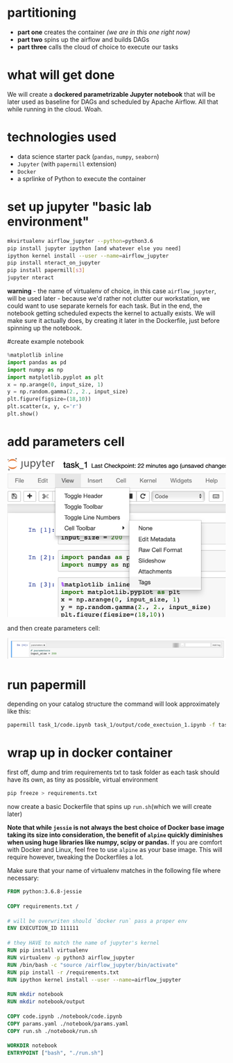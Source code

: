 # partitioning
* **part one** creates the container _(we are in this one right now)_
* **part two** spins up the airflow and builds DAGs
* **part three** calls the cloud of choice to execute our tasks


# what will get done
We will create a **dockered parametrizable Jupyter notebook** that will be later used as baseline for DAGs and scheduled by Apache Airflow. All that while running in the cloud. Woah.

# technologies used
* data science starter pack (`pandas`, `numpy`, `seaborn`)
* `Jupyter` (with `papermill` extension)
* `Docker` 
* a sprlinke of Python to execute the container

# set up jupyter "basic lab environment"
```bash
mkvirtualenv airflow_jupyter --python=python3.6
pip install jupyter ipython [and whatever else you need]
ipython kernel install --user --name=airflow_jupyter
pip install nteract_on_jupyter
pip install papermill[s3]
jupyter nteract
```

**warning** - the name of virtualenv of choice, in this case `airflow_jupyter`, will be used later - because we'd rather not clutter our workstation, we could want to use separate kernels for each task. But in the end, the notebook getting scheduled 
expects the kernel to actually exists. We will make sure it actually does, by creating it later in the Dockerfile, just before spinning up the notebook.  

#create example notebook
```python
%matplotlib inline
import pandas as pd
import numpy as np
import matplotlib.pyplot as plt
x = np.arange(0, input_size, 1)
y = np.random.gamma(2., 2., input_size)
plt.figure(figsize=(18,10))
plt.scatter(x, y, c='r')
plt.show()
```
# add parameters cell
![enable tags](enabletags.png)

and then create parameters cell:

![enable tags](createparameters.png)


# run papermill
depending on your catalog structure the command will look approximately like this:
```bash
papermill task_1/code.ipynb task_1/output/code_exectuion_1.ipynb -f task_1/params.yaml
```

# wrap up in docker container
first off, dump and trim requirements txt to task folder as each task should have its own, as tiny as possible, virtual environment
```python
pip freeze > requirements.txt
```
now create a basic Dockerfile that spins up `run.sh`(which we will create later)

**Note that while `jessie` is not always the best choice of Docker base image taking its size into consideration, the benefit of `alpine` quickly diminishes when using huge libraries like numpy, scipy or pandas.** If you are comfort with Docker and Linux, feel free to use `alpine` as your base image. This will require however, tweaking the Dockerfiles a lot.

Make sure that your name of virtualenv matches in the following file where necessary:
```dockerfile
FROM python:3.6.8-jessie

COPY requirements.txt /

# will be overwriten should `docker run` pass a proper env
ENV EXECUTION_ID 111111

# they HAVE to match the name of jupyter's kernel
RUN pip install virtualenv
RUN virtualenv -p python3 airflow_jupyter
RUN /bin/bash -c "source /airflow_jupyter/bin/activate"
RUN pip install -r /requirements.txt
RUN ipython kernel install --user --name=airflow_jupyter

RUN mkdir notebook
RUN mkdir notebook/output

COPY code.ipynb ./notebook/code.ipynb
COPY params.yaml ./notebook/params.yaml
COPY run.sh ./notebook/run.sh

WORKDIR notebook
ENTRYPOINT ["bash", "./run.sh"]
```